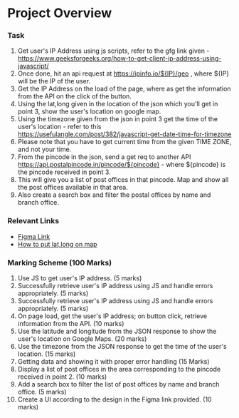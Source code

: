 # Project Overview

### Task

1. Get user's IP Address using js scripts, refer to the gfg link given - https://www.geeksforgeeks.org/how-to-get-client-ip-address-using-javascript/
2. Once done, hit an api request at https://ipinfo.io/${IP}/geo , where ${IP} will be the IP of the user.
3. Get the IP Address on the load of the page, where as get the information from the API on the click of the button.
4. Using the lat,long given in the location of the json which you'll get in point 3, show the user's location on google map.
5. Using the timezone given from the json in point 3 get the time of the user's location - refer to this https://usefulangle.com/post/382/javascript-get-date-time-for-timezone
6. Please note that you have to get current time from the given TIME ZONE, and not your time.
7. From the pincode in the json, send a get req to another API https://api.postalpincode.in/pincode/${pincode} - where ${pincode} is the pincode received in point 3.
8. This will give you a list of post offices in that pincode. Map and show all the post offices available in that area.
9. Also create a search box and filter the postal offices by name and branch office.

### Relevant Links

- [Figma Link](https://www.figma.com/file/PwKrL5twQM6cDwWmL2HoYK/Untitled?node-id=0-1&t=Lo4Jnf4QGzxO0aCH-0)
- [How to put lat,long on map](https://stackoverflow.com/questions/33464192/display-an-embedded-google-map-iframe-with-a-marker-on-a-certain-latitude-and-lo)

### Marking Scheme (100 Marks)

1. Use JS to get user's IP address. (5 marks)
2. Successfully retrieve user's IP address using JS and handle errors appropriately. (5 marks)
3. Successfully retrieve user's IP address using JS and handle errors appropriately. (5 marks)
4. On page load, get the user's IP address; on button click, retrieve information from the API. (10 marks)
5. Use the latitude and longitude from the JSON response to show the user's location on Google Maps. (20 marks)
6. Use the timezone from the JSON response to get the time of the user's location. (15 marks)
7. Getting data and showing it with proper error handling (15 Marks)
8. Display a list of post offices in the area corresponding to the pincode received in point 2. (10 marks)
9. Add a search box to filter the list of post offices by name and branch office. (5 marks)
10. Create a UI according to the design in the Figma link provided. (10 marks)
